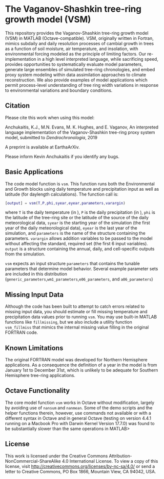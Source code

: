 # The Vaganov-Shashkin tree-ring growth model (VSM)

This repository provides the Vaganov-Shashkin tree-ring growth model (VSM) in MATLAB (Octave-compatible).  VSM, originally written in Fortran, mimics subdaily and daily resolution processes of cambial growth in trees as a function of soil moisture, air temperature, and insolation, with environmental forcing modeled as the principle of limiting factors.  Our re-implementation in a high level interpreted language, while sacrificing speed, provides opportunities to systematically evaluate model parameters, generate large ensembles of simulated tree-ring chronologies, and embed proxy system modeling within data assimilation approaches to climate reconstruction.  We also provide examples of model applications which permit process-level understanding of tree ring width variations in response to environmental variations and boundary conditions. 

## Citation

Please cite this work when using this model:

Anchukaitis, K.J., M.N. Evans, M. K. Hughes, and E. Vaganov, An interpreted language implementation of the Vaganov-Shashkin tree-ring proxy system model, submitted to *Dendrochronologia*, 2019

A preprint is available at EarthaArXiv. 

Please inform Kevin Anchukaitis if you identify any bugs.  

## Basic Applications

The code model function is `vsm`. This function runs both the Environmental and Growth blocks using daily temperature and precipitation input as well as latitude (for daylength calculations).  The function call is:

```matlab
[output] = vsm(T,P,phi,syear,eyear,parameters,varargin)
```

where `T` is the daily temperature (in ), `P` is the daily precipitation (in ), `phi` is the latitude of the tree-ring site or the latitude of the source of the daily meteorological data, `syear` is the starting year of the simulation (the first year of the daily meteorological data), `eyear` is the last year of the simulation, and `parameters` is the name of the structure containing the parameters. `varargin` allows addition variables to be passed to the model without affecting the standard, required set (the first 6 input variables). `output` is a structure containing the annual, daily, and cell-specific outputs from the simulation. 

`vsm` expects an input structure `parameters` that contains the tunable parameters that determine model behavior. Several example parameter sets are included in this distribution (`generic_parameters`,`wm1_parameters`,`e06_parameters`, and `a06_parameters`)

## Missing Input Data

Although the code has been built to attempt to catch errors related to missing input data, you should estimate or fill missing temperature and precipitation data values prior to running `vsm`.  You may use built-in MATLAB functions like `fillmissing`, but we also include a utility function `vsm_fillmiss` that mimics the internal missing value filling in the original FORTRAN code. 

## Known Limitations

The original FORTRAN model was developed for Northern Hemisphere applications.  As a consequence the definition of a year in the model is from January 1st to December 31st, which is unlikely to be adequate for Southern Hemisphere tree-ring applications. 

## Octave Functionality

The core model function `vsm` works in Octave without modification, largely by avoiding use of `nansum` and `nanmean`. Some of the demo scripts and the helper functions therein, however, use commands not available or with a different syntax in Octave and in general Octave (testing on version 4.4.1 running on a Macbook Pro with Darwin Kernel Version 17.7.0) was found to be substantially slower than the same operations in MATLAB> 

## License

This work is licensed under the Creative Commons Attribution-NonCommercial-ShareAlike 4.0 International License. To view a copy of this license, visit http://creativecommons.org/licenses/by-nc-sa/4.0/ or send a letter to Creative Commons, PO Box 1866, Mountain View, CA 94042, USA.
